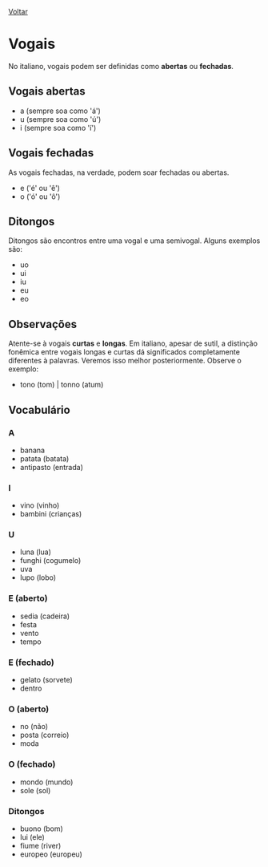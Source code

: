 [Voltar](./index.md)

# Vogais

No italiano, vogais podem ser definidas como **abertas** ou **fechadas**.

## Vogais abertas

* a (sempre soa como 'á')
* u (sempre soa como 'ú')
* i (sempre soa como 'í')

## Vogais fechadas 

As vogais fechadas, na verdade, podem soar fechadas ou abertas.

* e ('é' ou 'ê')
* o ('ó' ou 'ô')

## Ditongos

Ditongos são encontros entre uma vogal e uma semivogal. Alguns exemplos são:

* uo
* ui
* iu
* eu
* eo

## Observações

Atente-se à vogais **curtas** e **longas**. Em italiano, apesar de sutil, a distinção fonêmica entre vogais longas e curtas dá significados completamente diferentes à palavras. Veremos isso melhor posteriormente. Observe o exemplo:

* tono (tom) | tonno (atum)

## Vocabulário

### A

* banana 
* patata (batata)
* antipasto (entrada)

### I

* vino (vinho)
* bambini (crianças)

### U

* luna (lua)
* funghi (cogumelo)
* uva
* lupo (lobo)

### E (aberto)

* sedia (cadeira)
* festa
* vento
* tempo

### E (fechado)

* gelato (sorvete)
* dentro

### O (aberto)

* no (não)
* posta (correio)
* moda

### O (fechado)

* mondo (mundo)
* sole (sol)

### Ditongos

* buono (bom)
* lui (ele)
* fiume (river)
* europeo (europeu)

